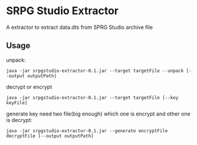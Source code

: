 # SRPG Studio Extractor

A extractor to extract data.dts from SPRG Studio archive file


## Usage 


unpack:
```
java -jar srpgstudio-extractor-0.1.jar --target targetFile --unpack [--output outputPath]
```

decrypt or encrypt
```
java -jar srpgstudio-extractor-0.1.jar --target targetFile [--key keyFile]
```

generate key need two file(big enough) which one is encrypt and other one is decrypt:
```
java -jar srpgstudio-extractor-0.1.jar --generate encryptFile decryptFile [--output outputPath]
```


